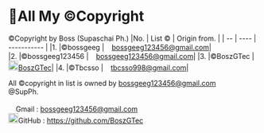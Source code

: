 # 🔎All My ©Copyright
©Copyright by Boss (Supaschai Ph.)
|No. | List ©          | Origin from.           |
| -- | ----            |            ----------- |
|1.  |©bossgeeg        |<img height=15px src="https://camo.githubusercontent.com/9f8403b6cb58d427fe1fcaafdf1cf00299d0bf2ef53b14a5e32e66ccf657876d/68747470733a2f2f63646e2e737667706f726e2e636f6d2f6c6f676f732f676f6f676c652d676d61696c2e737667" />bossgeeg123456@gmail.com|  
|2.  |©bossgeeg123456  |<img height=15px src="https://camo.githubusercontent.com/9f8403b6cb58d427fe1fcaafdf1cf00299d0bf2ef53b14a5e32e66ccf657876d/68747470733a2f2f63646e2e737667706f726e2e636f6d2f6c6f676f732f676f6f676c652d676d61696c2e737667" />bossgeeg123456@gmail.com|
|3.  |©BoszGTec        |[<img height=20px src="https://camo.githubusercontent.com/8f1a9069a99a957e04e69c6303aaa4bead511e4555ba32c097321230b75583d9/68747470733a2f2f63646e2e737667706f726e2e636f6d2f6c6f676f732f6769746875622d69636f6e2e737667" />BoszGTec](https://github.com/BoszGTec)|
|4.  |©Tbcsso          |<img height=15px src="https://camo.githubusercontent.com/9f8403b6cb58d427fe1fcaafdf1cf00299d0bf2ef53b14a5e32e66ccf657876d/68747470733a2f2f63646e2e737667706f726e2e636f6d2f6c6f676f732f676f6f676c652d676d61696c2e737667" />tbcsso998@gmail.com|

All ©copyright in list is owned by bossgeeg123456@gmail.com
<br>
@SupPh.
<br><br>
<img height=15px src="https://camo.githubusercontent.com/9f8403b6cb58d427fe1fcaafdf1cf00299d0bf2ef53b14a5e32e66ccf657876d/68747470733a2f2f63646e2e737667706f726e2e636f6d2f6c6f676f732f676f6f676c652d676d61696c2e737667" />Gmail : bossgeeg123456@gmail.com <br>
<img height=20px src="https://camo.githubusercontent.com/8f1a9069a99a957e04e69c6303aaa4bead511e4555ba32c097321230b75583d9/68747470733a2f2f63646e2e737667706f726e2e636f6d2f6c6f676f732f6769746875622d69636f6e2e737667" />GitHub : https://github.com/BoszGTec
